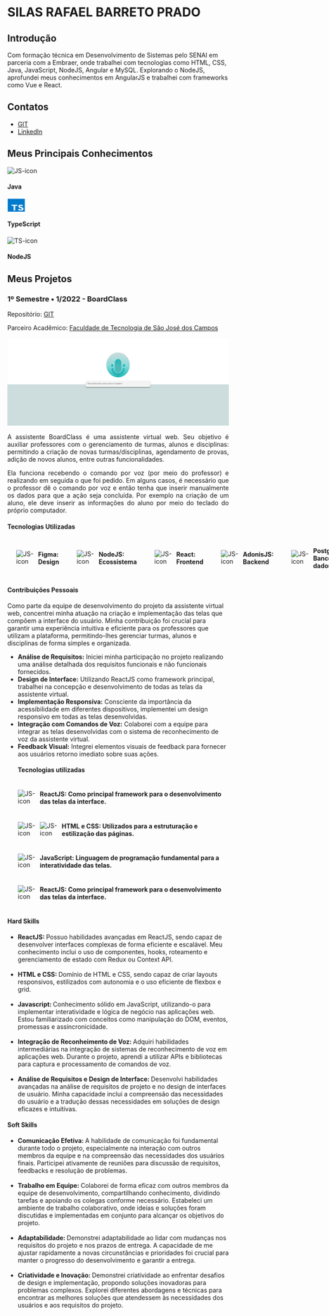 # SILAS RAFAEL BARRETO PRADO

<link rel="stylesheet" type="text/css" href="styles.css">

## Introdução

Com formação técnica em Desenvolvimento de Sistemas pelo SENAI em parceria com a Embraer, onde trabalhei com tecnologias como HTML, CSS, Java, JavaScript, NodeJS, Angular e MySQL. Explorando o NodeJS, aprofundei meus conhecimentos em AngularJS e trabalhei com frameworks como Vue e React.

## Contatos

- [GIT](https://github.com/silasprd/)
- [LinkedIn](https://www.linkedin.com/in/silasprd/)

## Meus Principais Conhecimentos

<section class="flex-container">
    <img alt="JS-icon" height="35" width="50" src="https://cdn.jsdelivr.net/gh/devicons/devicon@latest/icons/java/java-original-wordmark.svg">
    <h4>Java</h4>
    <img align="center" alt="TS-icon" height="30" width="40" src="https://raw.githubusercontent.com/devicons/devicon/master/icons/typescript/typescript-plain.svg"> 
    <h4> TypeScript</h4>
    <img align="center" alt="TS-icon" height="30" width="40" src="https://cdn.jsdelivr.net/gh/devicons/devicon@latest/icons/nodejs/nodejs-original.svg"> 
    <h4> NodeJS</h4>
</section>

## Meus Projetos

### 1º Semestre • 1/2022 - BoardClass

Repositório: [GIT](https://www.git.com/silasprd/BoardClass)

<p align="justify">Parceiro Acadêmico: <a href="https://fatecsjc-prd.azurewebsites.net/">Faculdade de Tecnologia de São José dos Campos</a></p>

<img src="Semestre1/images/boardclass.jpeg" widht="600px" height="200px">

<p align="justify">A assistente BoardClass é uma assistente virtual web. Seu objetivo é auxiliar professores com o gerenciamento de turmas, alunos e disciplinas: permitindo a criação de novas turmas/disciplinas, agendamento de provas, adição de novos alunos, entre outras funcionalidades.</p>
<p align="justify">Ela funciona recebendo o comando por voz (por meio do professor) e realizando em seguida o que foi pedido. Em alguns casos, é necessário que o professor dê o comando por voz e então tenha que inserir manualmente os dados para que a ação seja concluída. Por exemplo na criação de um aluno, ele deve inserir as informações do aluno por meio do teclado do próprio computador.</p>

<!-- Fale sobre o projeto desenvolvido. Apresente a empresa parceira, o problema e a solução entregue pela equipe (mínimo de um parágrafo por item). Recomenda-se o uso de figuras (ou até mesmo vídeos) para ilustrar os principais projetos. -->

#### Tecnologias Utilizadas

<section style="display: flex;">
    <div style="display: flex; align-items:center; margin: 0 20px;">
        <img alt="JS-icon" height="35" width="50" src="https://cdn.jsdelivr.net/gh/devicons/devicon@latest/icons/figma/figma-original.svg">
        <h4>Figma: Design</h4>
    </div>
    <div style="display: flex; align-items:center; margin: 0 20px;">
        <img alt="JS-icon" height="35" width="50" src="https://cdn.jsdelivr.net/gh/devicons/devicon@latest/icons/nodejs/nodejs-original.svg">
        <h4>NodeJS: Ecossistema</h4>
    </div>
    <div style="display: flex; align-items:center; margin: 0 20px;">
        <img alt="JS-icon" height="35" width="50" src="https://cdn.jsdelivr.net/gh/devicons/devicon@latest/icons/react/react-original.svg">
        <h4>React: Frontend</h4>
    </div>
    <div style="display: flex; align-items:center; margin: 0 20px;">
        <img alt="JS-icon" height="35" width="50" src="https://cdn.jsdelivr.net/gh/devicons/devicon@latest/icons/adonisjs/adonisjs-original.svg">
        <h4>AdonisJS: Backend</h4>
    </div>
    <div style="display: flex; align-items:center; margin: 0 20px;">
        <img alt="JS-icon" height="35" width="50" src="https://cdn.jsdelivr.net/gh/devicons/devicon@latest/icons/postgresql/postgresql-original.svg">
        <h4>PostgresSQL: Banco de dados</h4>
    </div>
</section>

#### Contribuições Pessoais

<section>
    <p>Como parte da equipe de desenvolvimento do projeto da assistente virtual web, concentrei minha atuação na criação e implementação das telas que compõem a interface do usuário. Minha contribuição foi crucial para garantir uma experiência intuitiva e eficiente para os professores que utilizam a plataforma, permitindo-lhes gerenciar turmas, alunos e disciplinas de forma simples e organizada.</p>
    <ul>
        <li><b>Análise de Requisitos:</b> Iniciei minha participação no projeto realizando uma análise detalhada dos requisitos funcionais e não funcionais fornecidos.</li>
        <li><b>Design de Interface:</b> Utilizando ReactJS como framework principal, trabalhei na concepção e desenvolvimento de todas as telas da assistente virtual.</li>
        <li><b>Implementação Responsiva:</b> Consciente da importância da acessibilidade em diferentes dispositivos, implementei um design responsivo em todas as telas desenvolvidas.</li>
        <li><b>Integração com Comandos de Voz:</b> Colaborei com a equipe para integrar as telas desenvolvidas com o sistema de reconhecimento de voz da assistente virtual.</li>
        <li><b>Feedback Visual:</b> Integrei elementos visuais de feedback para fornecer aos usuários retorno imediato sobre suas ações.</li>
    </ul>
    <ul style="list-style: none;">
        <h4>Tecnologias utilizadas</h4>
        <li>
            <div style="display: flex; align-items:center;">
                <img alt="JS-icon" height="35" width="50" src="https://cdn.jsdelivr.net/gh/devicons/devicon@latest/icons/react/react-original.svg">
                <h4>ReactJS: Como principal framework para o desenvolvimento das telas da interface.</h4>
            </div>
        </li>
        <li>
            <div style="display: flex; align-items:center;">
                <img alt="JS-icon" height="35" width="50" src="https://cdn.jsdelivr.net/gh/devicons/devicon@latest/icons/html5/html5-original.svg">
                <img alt="JS-icon" height="35" width="50" src="https://cdn.jsdelivr.net/gh/devicons/devicon@latest/icons/css3/css3-original.svg">
                <h4>HTML e CSS: Utilizados para a estruturação e estilização das páginas.</h4>
            </div>
        </li>
        <li>
            <div style="display: flex; align-items:center;">
                <img alt="JS-icon" height="35" width="50" src="https://cdn.jsdelivr.net/gh/devicons/devicon@latest/icons/javascript/javascript-original.svg">
                <h4>JavaScript: Linguagem de programação fundamental para a interatividade das telas.</h4>
            </div>
        </li>
        <li>
            <div style="display: flex; align-items:center;">
                <img alt="JS-icon" height="35" width="50" src="https://cdn.jsdelivr.net/gh/devicons/devicon@latest/icons/react/react-original.svg">
                <h4>ReactJS: Como principal framework para o desenvolvimento das telas da interface.</h4>
            </div>
        </li>
    </ul>
</section>
<!-- 
Apresente suas contribuições no projeto. Foque nas funcionalidades em que você mais atuou. Descreva sua atuação em detalhes, especificando que tecnologias você utilizou. -->

#### Hard Skills

<section>
    <ul>
        <li><b>ReactJS: </b> Possuo habilidades avançadas em ReactJS, sendo capaz de desenvolver interfaces complexas de forma eficiente e escalável. Meu conhecimento inclui o uso de componentes, hooks, roteamento e gerenciamento de estado com Redux ou Context API.</li><br>
        <li><b>HTML e CSS: </b>Domínio de HTML e CSS, sendo capaz de criar layouts responsivos, estilizados com autonomia e o uso eficiente de flexbox e grid.</li><br>
        <li><b>Javascript: </b>Conhecimento sólido em JavaScript, utilizando-o para implementar interatividade e lógica de negócio nas aplicações web. Estou familiarizado com conceitos como manipulação do DOM, eventos, promessas e assincronicidade.</li><br>
        <li><b>Integração de Reconheimento de Voz: </b> Adquiri habilidades intermediárias na integração de sistemas de reconhecimento de voz em aplicações web. Durante o projeto, aprendi a utilizar APIs e bibliotecas para captura e processamento de comandos de voz.</li><br>
        <li><b>Análise de Requisitos e Design de Interface: </b>Desenvolvi habilidades avançadas na análise de requisitos de projeto e no design de interfaces de usuário. Minha capacidade inclui a compreensão das necessidades do usuário e a tradução dessas necessidades em soluções de design eficazes e intuitivas.</li>
    </ul>
</section>

<!-- Apresente as hard skills que você utilizou/desenvolveu durante o projeto e o nível de proficiência alcançado. Exemplo: CSS - Sei fazer com autonomia -->

#### Soft Skills

<section>
    <ul>
        <li><b>Comunicação Efetiva: </b>A habilidade de comunicação foi fundamental durante todo o projeto, especialmente na interação com outros membros da equipe e na compreensão das necessidades dos usuários finais. Participei ativamente de reuniões para discussão de requisitos, feedbacks e resolução de problemas.</li><br>
        <li><b>Trabalho em Equipe: </b>Colaborei de forma eficaz com outros membros da equipe de desenvolvimento, compartilhando conhecimento, dividindo tarefas e apoiando os colegas conforme necessário. Estabeleci um ambiente de trabalho colaborativo, onde ideias e soluções foram discutidas e implementadas em conjunto para alcançar os objetivos do projeto.</li><br>
        <li><b>Adaptabilidade: </b>Demonstrei adaptabilidade ao lidar com mudanças nos requisitos do projeto e nos prazos de entrega. A capacidade de me ajustar rapidamente a novas circunstâncias e prioridades foi crucial para manter o progresso do desenvolvimento e garantir a entrega.</li><br>
        <li><b>Criatividade e Inovação: </b>Demonstrei criatividade ao enfrentar desafios de design e implementação, propondo soluções inovadoras para problemas complexos. Explorei diferentes abordagens e técnicas para encontrar as melhores soluções que atendessem às necessidades dos usuários e aos requisitos do projeto.</li>
    </ul>
</section>
<!-- Apresente as soft skills que você utilizou/desenvolveu durante o projeto e em quais situações elas foram fundamentais. Exemplo: Comunicação - Precisei exercitar minhas habilidades de comunicação para viabilizar as reuniões semanais levando em conta as disponibilidades dos membros, que não cursavam as mesmas disciplinas. -->

<!-- ### Em 2022-1
Mesmo formato

### Em 2022-2
Mesmo formato

### Em 2023-1
Mesmo formato

### Em 2023-2
Mesmo formato -->
